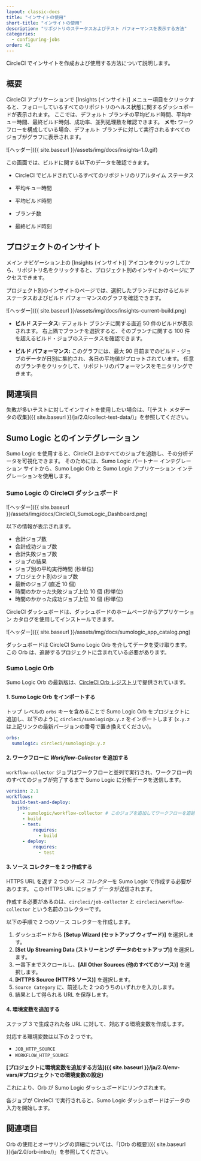 ```yaml
---
layout: classic-docs
title: "インサイトの使用"
short-title: "インサイトの使用"
description: "リポジトリのステータスおよびテスト パフォーマンスを表示する方法"
categories:
  - configuring-jobs
order: 41
---
```


CircleCI でインサイトを作成および使用する方法について説明します。

## 概要

CircleCI アプリケーションで [Insights (インサイト)] メニュー項目をクリックすると、フォローしているすべてのリポジトリのヘルス状態に関するダッシュボードが表示されます。 ここでは、デフォルト ブランチの平均ビルド時間、平均キュー時間、最終ビルド時刻、成功率、並列処理数を確認できます。 **メモ:** ワークフローを構成している場合、デフォルト ブランチに対して実行されるすべてのジョブがグラフに表示されます。

![ヘッダー]({{ site.baseurl }}/assets/img/docs/insights-1.0.gif)

この画面では、ビルドに関する以下のデータを確認できます。

- CircleCI でビルドされているすべてのリポジトリのリアルタイム ステータス

- 平均キュー時間

- 平均ビルド時間

- ブランチ数

- 最終ビルド時刻

## プロジェクトのインサイト

メイン ナビゲーション上の [Insights (インサイト)] アイコンをクリックしてから、リポジトリ名をクリックすると、プロジェクト別のインサイトのページにアクセスできます。

プロジェクト別のインサイトのページでは、選択したブランチにおけるビルド ステータスおよびビルド パフォーマンスのグラフを確認できます。

![ヘッダー]({{ site.baseurl }}/assets/img/docs/insights-current-build.png)

- **ビルド ステータス:** デフォルト ブランチに関する直近 50 件のビルドが表示されます。 右上隅でブランチを選択すると、そのブランチに関する 100 件を超えるビルド・ジョブのステータスを確認できます。

- **ビルド パフォーマンス:** このグラフには、最大 90 日前までのビルド・ジョブのデータが日別に集約され、各日の平均値がプロットされています。 任意のブランチをクリックして、リポジトリのパフォーマンスをモニタリングできます。

## 関連項目

失敗が多いテストに対してインサイトを使用したい場合は、「[テスト メタデータの収集]({{ site.baseurl }}/ja/2.0/collect-test-data/)」を参照してください。

## Sumo Logic とのインテグレーション

Sumo Logic を使用すると、CircleCI 上のすべてのジョブを追跡し、その分析データを可視化できます。 そのためには、Sumo Logic パートナー インテグレーション サイトから、Sumo Logic Orb と Sumo Logic アプリケーション インテグレーションを使用します。

### Sumo Logic の CircleCI ダッシュボード

![ヘッダー]({{ site.baseurl }}/assets/img/docs/CircleCI_SumoLogic_Dashboard.png)

以下の情報が表示されます。

- 合計ジョブ数
- 合計成功ジョブ数
- 合計失敗ジョブ数
- ジョブの結果
- ジョブ別の平均実行時間 (秒単位)
- プロジェクト別のジョブ数
- 最新のジョブ (直近 10 個)
- 時間のかかった失敗ジョブ上位 10 個 (秒単位)
- 時間のかかった成功ジョブ上位 10 個 (秒単位)

CircleCI ダッシュボードは、ダッシュボードのホームページからアプリケーション カタログを使用してインストールできます。

![ヘッダー]({{ site.baseurl }}/assets/img/docs/sumologic_app_catalog.png)

ダッシュボードは CircleCI Sumo Logic Orb を介してデータを受け取ります。この Orb は、追跡するプロジェクトに含まれている必要があります。

### Sumo Logic Orb

Sumo Logic Orb の最新版は、[CircleCI Orb レジストリ](https://circleci.com/orbs/registry/orb/circleci/sumologic)で提供されています。

#### 1. Sumo Logic Orb をインポートする

トップ レベルの `orbs` キーを含めることで Sumo Logic Orb をプロジェクトに追加し、以下のように `circleci/sumologic@x.y.z` をインポートします (`x.y.z` は上記リンクの最新バージョンの番号で置き換えてください)。

```yaml
orbs:
  sumologic: circleci/sumologic@x.y.z
```

#### 2. ワークフローに *Workflow-Collector* を追加する

`workflow-collector` ジョブはワークフローと並列で実行され、ワークフロー内のすべてのジョブが完了するまで Sumo Logic に分析データを送信します。

```yaml
version: 2.1
workflows:
  build-test-and-deploy:
    jobs:
      - sumologic/workflow-collector # このジョブを追加してワークフローを追跡します
      - build
      - test:
          requires:
            - build
      - deploy:
          requires:
            - test
```

#### 3. ソース コレクターを 2 つ作成する

HTTPS URL を返す 2 つの*ソース コレクター*を Sumo Logic で作成する必要があります。 この HTTPS URL にジョブ データが送信されます。

作成する必要があるのは、`circleci/job-collector` と `circleci/workflow-collector` という名前のコレクターです。

以下の手順で 2 つのソース コレクターを作成します。

1. ダッシュボードから **[Setup Wizard (セットアップ ウィザード)]** を選択します。
2. **[Set Up Streaming Data (ストリーミング データのセットアップ)]** を選択します。
3. 一番下までスクロールし、**[All Other Sources (他のすべてのソース)]** を選択します。
4. **[HTTPS Source (HTTPS ソース)]** を選択します。
5. `Source Category` に、前述した 2 つのうちのいずれかを入力します。
6. 結果として得られる URL を保存します。

#### 4. 環境変数を追加する

ステップ 3 で生成された各 URL に対して、対応する環境変数を作成します。

対応する環境変数は以下の 2 つです。

- `JOB_HTTP_SOURCE`
- `WORKFLOW_HTTP_SOURCE`

**[プロジェクトに環境変数を追加する方法]({{ site.baseurl }}/ja/2.0/env-vars/#プロジェクトでの環境変数の設定)**

これにより、Orb が Sumo Logic ダッシュボードにリンクされます。

各ジョブが CircleCI で実行されると、Sumo Logic ダッシュボードはデータの入力を開始します。

## 関連項目

Orb の使用とオーサリングの詳細については、「[Orb の概要]({{ site.baseurl }}/ja/2.0/orb-intro/)」を参照してください。
